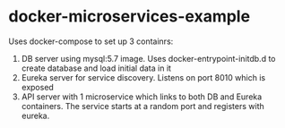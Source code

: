 # docker-microservices-example

Uses docker-compose to set up 3 containrs: 
1. DB server using mysql:5.7 image. Uses docker-entrypoint-initdb.d to create database and load initial data in it 
2. Eureka server for service discovery. Listens on port 8010 which is exposed 
3. API server with 1 microservice which links to both DB and Eureka containers. The service starts at a random port and registers with eureka. 

